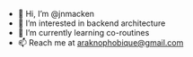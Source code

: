 - 👋 Hi, I’m @jnmacken
- 👀 I’m interested in backend architecture
- 🌱 I’m currently learning co-routines
- 📫 Reach me at araknophobique@gmail.com

<!---
jnmacken/jnmacken is a ✨ special ✨ repository because its `README.md` (this file) appears on your GitHub profile.
You can click the Preview link to take a look at your changes.
--->
